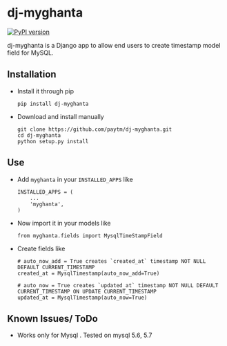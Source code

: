 # dj-myghanta

[![PyPI version](https://badge.fury.io/py/dj-myghanta.svg)](https://badge.fury.io/py/dj-myghanta)

dj-myghanta is a Django app to allow end users to create timestamp model field for MySQL.

## Installation

* Install it through pip
    ```
    pip install dj-myghanta
    ```

* Download and install manually

    ```
    git clone https://github.com/paytm/dj-myghanta.git
    cd dj-myghanta
    python setup.py install
    ```

## Use

* Add `myghanta` in your `INSTALLED_APPS` like

    ```
    INSTALLED_APPS = (
        ...
        'myghanta',
    )
    ```

* Now import it in your models like

    ```
    from myghanta.fields import MysqlTimeStampField
    ```

* Create fields like

    ```
    # auto_now_add = True creates `created_at` timestamp NOT NULL DEFAULT CURRENT_TIMESTAMP
    created_at = MysqlTimestamp(auto_now_add=True)

    # auto_now = True creates `updated_at` timestamp NOT NULL DEFAULT CURRENT_TIMESTAMP ON UPDATE CURRENT_TIMESTAMP
    updated_at = MysqlTimestamp(auto_now=True)
    ```


## Known Issues/ ToDo

* Works only for Mysql . Tested on mysql 5.6, 5.7
